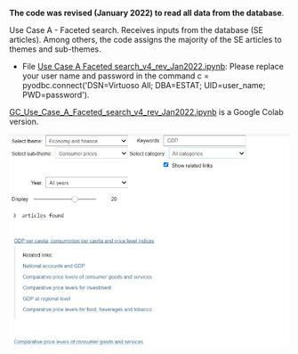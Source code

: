 **The code was revised (January 2022) to read all data from the database**.

Use Case A - Faceted search. Receives inputs from the database (SE articles). Among others, the code assigns the majority of the SE articles to themes and sub-themes.
* File [Use Case A Faceted search_v4_rev_Jan2022.ipynb](https://github.com/eurostat/NLP4Stat/blob/testing/Use%20case%20A/Use%20Case%20A%20Faceted%20search/Use%20Case%20A%20Faceted%20search_v4_rev_Jan2022.ipynb): Please replace your user name and password in the command c = pyodbc.connect('DSN=Virtuoso All; DBA=ESTAT; UID=user_name; PWD=password'). 

[GC_Use_Case_A_Faceted_search_v4_rev_Jan2022.ipynb](GC_Use_Case_A_Faceted_search_v4_rev_Jan2022.ipynb) is a Google Colab version.

<img src="https://github.com/eurostat/NLP4Stat/blob/testing/Use%20case%20A/Use%20Case%20A%20Faceted%20search/Figs/FS_screenshot.jpg" width="600">
